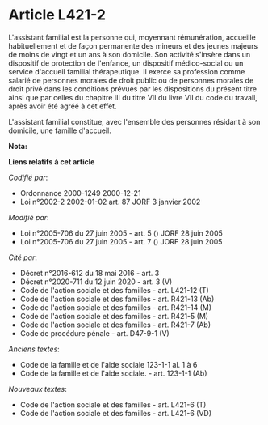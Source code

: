 # Article L421-2

L'assistant familial est la personne qui, moyennant rémunération, accueille habituellement et de façon permanente des mineurs
et des jeunes majeurs de moins de vingt et un ans à son domicile. Son activité s'insère dans un dispositif de protection de
l'enfance, un dispositif médico-social ou un service d'accueil familial thérapeutique. Il exerce sa profession comme salarié
de personnes morales de droit public ou de personnes morales de droit privé dans les conditions prévues par les dispositions
du présent titre ainsi que par celles du chapitre III du titre VII du livre VII du code du travail, après avoir été agréé à
cet effet.

L'assistant familial constitue, avec l'ensemble des personnes résidant à son domicile, une famille d'accueil.

**Nota:**



**Liens relatifs à cet article**

_Codifié par_:

  - Ordonnance 2000-1249 2000-12-21
  - Loi n°2002-2 2002-01-02 art. 87 JORF 3 janvier 2002

_Modifié par_:

  - Loi n°2005-706 du 27 juin 2005 - art. 5 () JORF 28 juin 2005
  - Loi n°2005-706 du 27 juin 2005 - art. 7 () JORF 28 juin 2005

_Cité par_:

  - Décret n°2016-612 du 18 mai 2016 - art. 3
  - Décret n°2020-711 du 12 juin 2020 - art. 3 (V)
  - Code de l'action sociale et des familles - art. L421-12 (T)
  - Code de l'action sociale et des familles - art. R421-13 (Ab)
  - Code de l'action sociale et des familles - art. R421-14 (M)
  - Code de l'action sociale et des familles - art. R421-5 (M)
  - Code de l'action sociale et des familles - art. R421-7 (Ab)
  - Code de procédure pénale - art. D47-9-1 (V)

_Anciens textes_:

  - Code de la famille et de l'aide sociale 123-1-1 al. 1 à 6
  - Code de la famille et de l'aide sociale. - art. 123-1-1 (Ab)

_Nouveaux textes_:

  - Code de l'action sociale et des familles - art. L421-6 (T)
  - Code de l'action sociale et des familles - art. L421-6 (VD)
